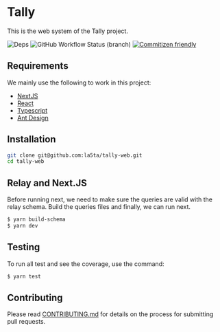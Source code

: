# Tally

This is the web system of the Tally project.

<!--
  TODO:
  Add test badges using: https://shields.io/
-->

![Deps](https://img.shields.io/david/la5ta/tally-web?style=for-the-badge&labelColor=000000)
![GitHub Workflow Status (branch)](https://img.shields.io/github/workflow/status/la5ta/tally-web/CI/master?labelColor=000000&style=for-the-badge)
[![Commitizen friendly](https://img.shields.io/badge/commitizen-friendly-brightgreen.svg?style=for-the-badge&labelColor=000000)](http://commitizen.github.io/cz-cli/)

## Requirements

We mainly use the following to work in this project:

- [NextJS](https://nextjs.org/)
- [React](https://reactjs.org/)
- [Typescript](https://www.typescriptlang.org/)
- [Ant Design](https://ant.design/)

## Installation

```bash
git clone git@github.com:la5ta/tally-web.git
cd tally-web
```

## Relay and Next.JS

Before running next, we need to make sure the queries are valid with the relay schema. Build the queries files and finally, we can run next.

```bash
$ yarn build-schema
$ yarn dev
```

## Testing

To run all test and see the coverage, use the command:

```bash
$ yarn test
```

## Contributing

Please read [CONTRIBUTING.md](CONTRIBUTING.md) for details on the process for submitting pull requests.

